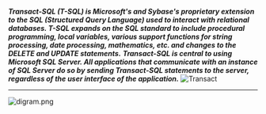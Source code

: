  **_Transact-SQL (T-SQL) is Microsoft's and Sybase's proprietary extension to the SQL (Structured Query Language) used to interact with relational databases. T-SQL expands on the SQL standard to include procedural programming, local variables, various support functions for string processing, date processing, mathematics, etc. and changes to the DELETE and UPDATE statements._**
 **_Transact-SQL is central to using Microsoft SQL Server. All applications that communicate with an instance of SQL Server do so by sending Transact-SQL statements to the server, regardless of the user interface of the application._**
![Transact](https://www.anzanigroup.com/img/3204_3204_mssql-(1)-en-us-en-US.png)
<br/>
<hr>

<p align="Left"><img src="/suren-vanyan/Transact-SQL/blob/master/digram.png?raw=true" alt="digram.png">
</p>
